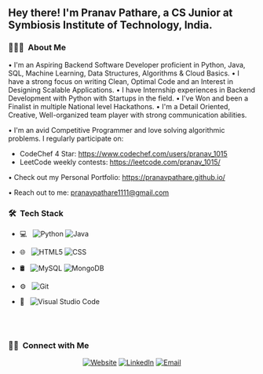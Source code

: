 <h2> Hey there! I'm Pranav Pathare, a CS Junior at Symbiosis Institute of Technology, India.</h2>

<h3> 👨🏻‍💻 &nbsp;About Me </h3>

• I'm an Aspiring Backend Software Developer proficient in Python, Java, SQL, Machine Learning, Data Structures, Algorithms & Cloud Basics.
• I have a strong focus on writing Clean, Optimal Code and an Interest in Designing Scalable Applications.
• I have Internship experiences in Backend Development with Python with Startups in the field.
• I've Won and been a Finalist in multiple National level Hackathons.
• I'm a Detail Oriented, Creative, Well-organized team player with strong communication abilities.

• I'm an avid Competitive Programmer and love solving algorithmic problems. I regularly participate on:

- CodeChef 4 Star: https://www.codechef.com/users/pranav_1015
- LeetCode weekly contests: https://leetcode.com/pranav_1015/

• Check out my Personal Portfolio: https://pranavpathare.github.io/

• Reach out to me: pranavpathare1111@gmail.com

<h3> 🛠 &nbsp;Tech Stack</h3>

- 💻 &nbsp;
  ![Python](https://img.shields.io/badge/-Python-333333?style=flat&logo=python)
  ![Java](https://img.shields.io/badge/-Java-333333?style=flat&logo=Java&logoColor=007396)

- 🌐 &nbsp;
  ![HTML5](https://img.shields.io/badge/-HTML5-333333?style=flat&logo=HTML5)
  ![CSS](https://img.shields.io/badge/-CSS-333333?style=flat&logo=CSS3&logoColor=1572B6)

- 🛢 &nbsp;
  ![MySQL](https://img.shields.io/badge/-MySQL-333333?style=flat&logo=mysql)
  ![MongoDB](https://img.shields.io/badge/-MongoDB-333333?style=flat&logo=mongodb)
- ⚙️ &nbsp;
  ![Git](https://img.shields.io/badge/-Git-333333?style=flat&logo=git)
- 🔧 &nbsp;
  ![Visual Studio Code](https://img.shields.io/badge/-Visual%20Studio%20Code-333333?style=flat&logo=visual-studio-code&logoColor=007ACC)

<br/>

<br/>

<h3> 🤝🏻 &nbsp;Connect with Me </h3>

<p align="center">
<a href="https://pranavpathare.github.io/"><img alt="Website" src="https://img.shields.io/badge/Website-pranavpathare.com-blue?style=flat-square&logo=google-chrome"></a>
<a href="https://www.linkedin.com/in/pranavpathare/"><img alt="LinkedIn" src="https://img.shields.io/badge/LinkedIn-PranavPathare-blue?style=flat-square&logo=linkedin"></a>
<a href="mailto:pranavpathare1111@gmail.com"><img alt="Email" src="https://img.shields.io/badge/Email-pranavpathare1111@gmail.com-blue?style=flat-square&logo=gmail"></a>
</p>

